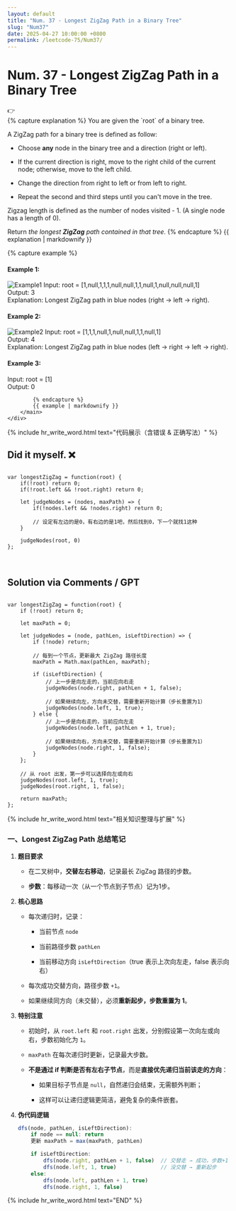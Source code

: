 ```yaml
---
layout: default
title: "Num. 37 - Longest ZigZag Path in a Binary Tree"
slug: "Num37"
date: 2025-04-27 10:00:00 +0800
permalink: /leetcode-75/Num37/
---
```


# Num. 37 - Longest ZigZag Path in a Binary Tree

<aside class="asideDiv">
    <div>👉</div>
    <div>
        <main>
            {% capture explanation %}
You are given the `root` of a binary tree.

A ZigZag path for a binary tree is defined as follow:

- Choose **any** node in the binary tree and a direction (right or left).

- If the current direction is right, move to the right child of the current node; otherwise, move to the left child.
- Change the direction from right to left or from left to right.
- Repeat the second and third steps until you can't move in the tree.

Zigzag length is defined as the number of nodes visited - 1. (A single node has a length of 0).

Return *the longest **ZigZag** path contained in that tree*.
            {% endcapture %}
            {{ explanation | markdownify }}
        </main>
        <main>
            {% capture example %}
#### Example 1:
<img 
src="{{ '/assets/images/leetcode/Longest-ZigZag-Path-in-a-Binary-Tree-example1.png' | relative_url }}" 
alt="Example1"
class="leetcode-example-image" 
/>
Input: root = [1,null,1,1,1,null,null,1,1,null,1,null,null,null,1]  
Output: 3  
Explanation: Longest ZigZag path in blue nodes (right -> left -> right).

#### Example 2:
<img 
src="{{ '/assets/images/leetcode/Longest-ZigZag-Path-in-a-Binary-Tree-example2.png' | relative_url }}" 
alt="Example2"
class="leetcode-example-image" 
/>
Input: root = [1,1,1,null,1,null,null,1,1,null,1]  
Output: 4  
Explanation: Longest ZigZag path in blue nodes (left -> right -> left -> right).

#### Example 3:
Input: root = [1]  
Output: 0

            {% endcapture %}
            {{ example | markdownify }}
        </main>
    </div>
</aside>

{% include hr_write_word.html text="代码展示（含错误 & 正确写法）" %}

## **Did it myself.** &#x274C;
<pre><code class="language-js">
var longestZigZag = function(root) {
    if(!root) return 0;
    if(!root.left && !root.right) return 0;

    let judgeNodes = (nodes, maxPath) => {
        if(!nodes.left && !nodes.right) return 0;
        
        // 设定有左边的是0，有右边的是1吧，然后找到0，下一个就找1这种
    }

    judgeNodes(root, 0)
};
</code></pre>
<br />

## **Solution via Comments / GPT**
<pre><code class="language-js">
var longestZigZag = function(root) {
    if (!root) return 0;

    let maxPath = 0;

    let judgeNodes = (node, pathLen, isLeftDirection) => {
        if (!node) return;

        // 每到一个节点，更新最大 ZigZag 路径长度
        maxPath = Math.max(pathLen, maxPath);

        if (isLeftDirection) {
            // 上一步是向左走的，当前应向右走
            judgeNodes(node.right, pathLen + 1, false);

            // 如果继续向左，方向未交替，需要重新开始计算（步长重置为1）
            judgeNodes(node.left, 1, true);
        } else {
            // 上一步是向右走的，当前应向左走
            judgeNodes(node.left, pathLen + 1, true);

            // 如果继续向右，方向未交替，需要重新开始计算（步长重置为1）
            judgeNodes(node.right, 1, false);
        }
    };

    // 从 root 出发，第一步可以选择向左或向右
    judgeNodes(root.left, 1, true);
    judgeNodes(root.right, 1, false);

    return maxPath;
};
</code></pre>


{% include hr_write_word.html text="相关知识整理与扩展" %}

### **一、Longest ZigZag Path 总结笔记**

1. **题目要求**

    - 在二叉树中，**交替左右移动**，记录最长 ZigZag 路径的步数。

    - **步数**：每移动一次（从一个节点到子节点）记为1步。

2. **核心思路**

    - 每次递归时，记录：

        - 当前节点 `node`

        - 当前路径步数 `pathLen`

        - 当前移动方向 `isLeftDirection`（true 表示上次向左走，false 表示向右）

    - 每次成功交替方向，路径步数 `+1`。

    - 如果继续同方向（未交替），必须**重新起步，步数重置为 1**。

3. **特别注意**

    - 初始时，从 `root.left` 和 `root.right` 出发，分别假设第一次向左或向右，步数初始化为 `1`。

    - `maxPath` 在每次递归时更新，记录最大步数。

    - **不是通过 if 判断是否有左右子节点**，而是**直接优先递归当前该走的方向**：

        - 如果目标子节点是 `null`，自然递归会结束，无需额外判断；

        - 这样可以让递归逻辑更简洁，避免复杂的条件嵌套。

4. **伪代码逻辑**
    
    ```jsx
    dfs(node, pathLen, isLeftDirection):
        if node == null: return
        更新 maxPath = max(maxPath, pathLen)
    
        if isLeftDirection:
            dfs(node.right, pathLen + 1, false)  // 交替走 → 成功，步数+1
            dfs(node.left, 1, true)              // 没交替 → 重新起步
        else:
            dfs(node.left, pathLen + 1, true)
            dfs(node.right, 1, false)
    ```

{% include hr_write_word.html text="END" %}
